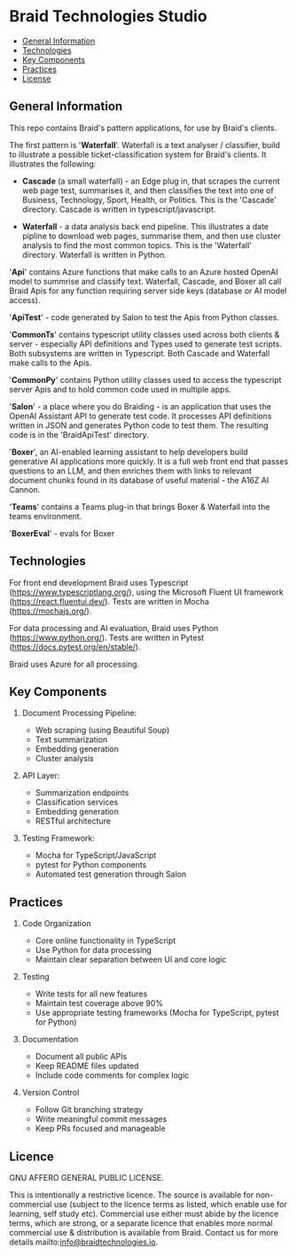 # Braid Technologies Studio
- [General Information](#general-information)
- [Technologies](#technologies)
- [Key Components](#key-components)
- [Practices](#practices)
- [License](#license)

## General Information

This repo contains Braid's pattern applications, for use by Braid's clients. 

The first pattern is '**Waterfall**'. Waterfall is a text analyser / classifier, build to illustrate a possible ticket-classification system for Braid's clients. It illustrates the following:

- **Cascade** (a small waterfall) - an Edge plug in, that scrapes the current web page test, summarises it, and then classifies the text into one of Business, Technology, Sport, Health, or Politics. This is the 'Cascade' directory. Cascade is written in typescript/javascript. 

- **Waterfall** - a data analysis back end pipeline. This illustrates a date pipline to download web pages, summarise them, and then use cluster analysis to find the most common topics. This is the 'Waterfall' directory. Waterfall is written in Python. 

'**Api**' contains Azure functions that make calls to an Azure hosted OpenAI model to summrise and classify text. Waterfall, Cascade, and Boxer all call Braid Apis for any function requiring server side keys (database or AI model access).

'**ApiTest**' - code generated by Salon to test the Apis from Python classes.

'**CommonTs**' contains typescript utility classes used across both clients & server - especially API definitions and Types used to generate test scripts. Both subsystems are written in Typescript. Both Cascade and Waterfall make calls to the Apis.

'**CommonPy**' contains Python utility classes used to access the typescript server Apis and to hold common code used in multiple apps.

'**Salon**' - a place where you do Braiding - is an application that uses the OpenAI Assistant API to generate test code. It processes API definitions written in JSON and generates Python code to test them. The resulting code is in the 'BraidApiTest' directory. 

'**Boxer**', an AI-enabled learning assistant to help developers build generative AI applications more quickly.  It is a full web front end that passes questions to an LLM, and then enriches them with links to relevant document chunks found in its database of useful material - the A16Z AI Cannon. 

'**Teams**' contains a Teams plug-in that brings Boxer & Waterfall into the teams environment.

'**BoxerEval**' - evals for Boxer  

## **Technologies**

For front end development Braid uses Typescript (https://www.typescriptlang.org/), using the Microsoft Fluent UI framework (https://react.fluentui.dev/). Tests are written in Mocha (https://mochajs.org/).

For data processing and AI evaluation, Braid uses Python (https://www.python.org/). Tests are written in Pytest (https://docs.pytest.org/en/stable/).

Braid uses Azure for all processing. 

## **Key Components**

1. Document Processing Pipeline:
    - Web scraping (using Beautiful Soup)
    - Text summarization
    - Embedding generation
    - Cluster analysis

2. API Layer:
    - Summarization endpoints
    - Classification services
    - Embedding generation
    - RESTful architecture

3. Testing Framework:
    - Mocha for TypeScript/JavaScript
    - pytest for Python components
    - Automated test generation through Salon

## **Practices**
   
1. Code Organization
    - Core online functionality in TypeScript
    - Use Python for data processing 
    - Maintain clear separation between UI and core logic

2. Testing
    - Write tests for all new features
    - Maintain test coverage above 90%
    - Use appropriate testing frameworks (Mocha for TypeScript, pytest for Python)

3. Documentation
    - Document all public APIs
    - Keep README files updated
    - Include code comments for complex logic

4. Version Control
    - Follow Git branching strategy
    - Write meaningful commit messages
    - Keep PRs focused and manageable

## **Licence**
GNU AFFERO GENERAL PUBLIC LICENSE.

This is intentionally a restrictive licence. The source is  available for non-commercial use (subject to the licence terms as listed, which enable use for learning, self study etc). Commercial use either must abide by the licence terms, which are strong, or a separate licence that enables more normal commercial use & distribution is available from Braid. Contact us for more details mailto:info@braidtechnologies.io.
